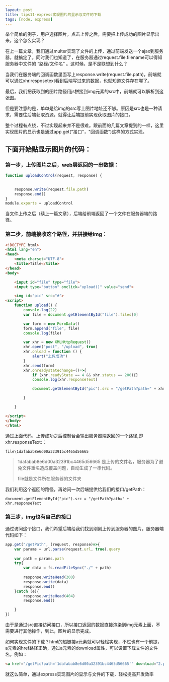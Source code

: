 ```yaml
---
layout: post
title: tips11-express实现图片的显示与文件的下载
tags: [node, express]
---
```




举个简单的例子，用户选择图片，点击上传之后，需要把上传成功的图片显示出来，这个怎么实现？

在上一篇文章，我们通过multer实现了文件的上传，通过前端发送一个ajax到服务器，就搞定了。同时我们也知道了，在服务器通过request.file.filename可以得知服务器中文件的 “路径/文件名” 。这时候，是不是联想到什么？

当我们在服务端的回调函数里面写上response.write(request.file.path)，前端就可以通过xhr.resposetext看到后端写过来的数据，也就知道文件存在哪了。

最后，我们把获取到的图片路径用js拼接到img元素的src中，前端就可以解析到这张图。

但是要注意的是，单单是给img的src写上图片地址还不够。原因是src也是一种请求，需要往后端获取资源，就得让后端提前实现获取图片的接口。

整个过程有点绕，不过实现起来并不是很难。跟前面的几篇文章提到的一样，这里实现图片的显示也是通过app.get("接口"，"回调函数")这样的方式实现。


## 下面开始贴显示图片的代码：

### 第一步，上传图片之后，web层返回的一串数据：


```javascript
function uploadControl(request, response) {
 

    response.write(request.file.path)
    response.end()
}
module.exports = uploadControl
```
当文件上传之后（续上一篇文章），后端给前端返回了一个文件在服务器端的路径。

### 第二步，前端接收这个路径，并拼接给img：


```html
<!DOCTYPE html>
<html lang="en">
<head>
    <meta charset="UTF-8">
    <title>Title</title>
</head>
<body>

    <input id="file" type="file">
    <input type="button" onclick="upload()" value="send">

    <img id="pic" src="#">
<script>
    function upload() {
        console.log(22)
        var file = document.getElementById("file").files[0]

        var form = new FormData()
        form.append("file", file)
        console.log(file)

        var xhr = new XMLHttpRequest()
        xhr.open("post", "/upload", true)
        xhr.onload = function () {
            alert("上传成功")
        }
        xhr.send(form)
        xhr.onreadystatechange=()=>{
            if (xhr.readyState == 4 && xhr.status == 200){}
            console.log(xhr.responseText)

            document.getElementById("pic").src = "/getPath?path=" + xhr.responseText

        }

    }

</script>
</body>
</html>
```
通过上面代码，上传成功之后控制台会输出服务器端返回的一个路径,即xhr.responseText:：

`file\1dafabab8e6d00a32391bc4465d56665`

> 1dafabab8e6d00a32391bc4465d56665 是上传的文件名，服务器为了避免文件重名造成覆盖问题，自动生成了一串代码。
> 
> file就是文件所在服务器的文件夹

我们利用这个返回的路径，再访问一次后端提供给我们的接口/getPath：

`document.getElementById("pic").src = "/getPath?path=" + xhr.responseText`

### 第三步，img也有自己的接口

通过访问这个接口，我们希望后端给我们找到刚刚上传到服务器的图片，服务器端代码如下：


```javascript
app.get("/getPath", (request, response)=>{
    var params = url.parse(request.url, true).query
 
    var path = params.path
    try{ 
        var data = fs.readFileSync("./" + path)
  
        response.writeHead(200)
        response.write(data)
        response.end()
    }catch (e){
        response.writeHead(404)
        response.end()

    }
})
```
由于是通过src直接访问接口，所以接口返回的数据直接渲染到img元素上面，不需要进行其他操作，到此，图片的显示完成。



如何实现文件的下载？html的超链接a元素就可以轻松实现，不过也有一个前提，a元素的href路径正确，通过a元素的download属性，可以设置下载文件的文件名。例如：

```html
<a href="/getPic?path='1dafabab8e6d00a32391bc4465d56665'" download="2.png">点击下载</a>
```

就这么简单，通过express实现图片的显示与文件的下载，轻松提高开发效率